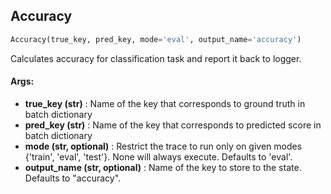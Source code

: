 ## Accuracy
```python
Accuracy(true_key, pred_key, mode='eval', output_name='accuracy')
```
Calculates accuracy for classification task and report it back to logger.

#### Args:

* **true_key (str)** :  Name of the key that corresponds to ground truth in batch dictionary
* **pred_key (str)** :  Name of the key that corresponds to predicted score in batch dictionary
* **mode (str, optional)** :  Restrict the trace to run only on given modes {'train', 'eval', 'test'}. None will always                execute. Defaults to 'eval'.
* **output_name (str, optional)** :  Name of the key to store to the state. Defaults to "accuracy".